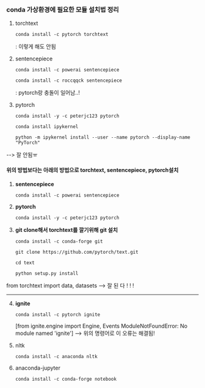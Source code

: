 ### conda 가상환경에 필요한 모듈 설치법 정리

1. torchtext

   ```
   conda install -c pytorch torchtext
   ```

   : 이렇게 해도 안됨

2. sentencepiece

   ```
   conda install -c powerai sentencepiece
   ```

   ```
   conda install -c roccqqck sentencepiece
   ```

   : pytorch랑 충돌이 일어남..!

   

   

3. pytorch

   ```
   conda install -y -c peterjc123 pytorch
   ```

   ```
   conda install ipykernel
   ```

   ```
   python -m ipykernel install --user --name pytorch --display-name "PyTorch"
   ```

--> 잘 안됨ㅠ



#### 위의 방법보다는 아래의 방법으로 torchtext, sentencepiece, pytorch설치



1. **sentencepiece**

   ```
   conda install -c powerai sentencepiece
   ```

   

2. **pytorch**

   ```
   conda install -y -c peterjc123 pytorch
   ```



3. **git clone해서 torchtext를 깔기위해 git 설치**

   ```
   conda install -c conda-forge git
   ```

   ```
   git clone https://github.com/pytorch/text.git
   ```

   ```
   cd text
   ```

   ```
   python setup.py install
   ```



from torchtext import data, datasets --> 잘 된 다 ! ! !



---------------------------------------------------------------------------------------------

4. **ignite**

   ```
   conda install -c pytorch ignite
   ```

    [from ignite.engine import Engine, Events
     ModuleNotFoundError: No module named 'ignite'] --> 위의 명령어로 이 오류는 해결됨!





5. nltk

   ```
   conda install -c anaconda nltk
   ```

6. anaconda-jupyter

   `conda install -c conda-forge notebook`